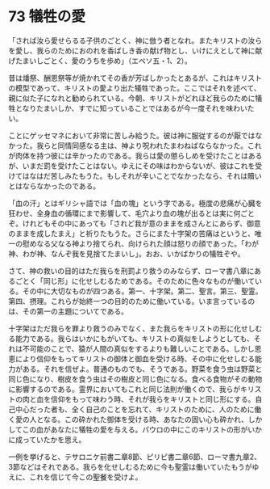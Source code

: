 # 73 犠牲の愛

「されば汝ら愛せらるる子供のごとく、神に倣う者となれ。またキリストの汝らを愛し、我らのためにおのれを香ばしき香の献げ物とし、いけにえとして神に献げたまいしごとく、愛のうちを歩め」（エペソ五・1、2）。

昔は燔祭、酬恩祭等が焼かれてその香が芳ばしかったとあるが、これはキリストの模型であって、キリストの愛より出た犠牲であった。ここではそれを述べて、親に似た子になれと勧められている。今朝、キリストがどれほど我らのために犠牲となりたまいしか、すでに知っていることではあるが今一度それを味わいたい。

ことにゲッセマネにおいて非常に苦しみ給うた。彼は神に服従するのが厭ではなかった。我らと同情同感なる主は、神より呪われたまわねばならなかった。これが肉体を持つ彼には辛かったのである。我らは愛の懲らしめを受けたことはあるが、いまだ罰を受けたことはない。ゆえにその味はわからないが、彼はこれを受けてはなはだ苦しみたもうた。もしそれが辛いことでなかったなら、それは贖いとはならなかったのである。

「血の汗」とはギリシャ語では「血の塊」という字である。極度の悲痛が心臓を狂わせ、全身血の循環にまで影響して、毛穴より血の塊が出るとは実に何ごとぞ。けれどもその中にあっても「されど我が意のままを成さんとにあらず、御意のままを成したまえ」と祈りたもうた。さらにまた十字架の苦痛はというと、唯一の慰めなる父なる神より捨てられ、向けられた顔は怒りの顔であった。「わが神、わが神、なんぞ我を見捨てたまいし」。おお、いかばかりの犠牲ぞや。

さて、神の救いの目的はただ我らを刑罰より救うのみならず、ローマ書八章にあるごとく「同じ形」に化せしむるためである。そのために色々なものが働いている。その中に大切なものが四つある。第一、十字架。第二、聖言。第三、聖霊。第四、摂理。これらが始終一つの目的のために働いている。いま言っているのは、その第一の主題についてである。

十字架はただ我らを罪より救うのみでなく、また我らをキリストの形に化せしむる能力である。我らはいかにもがいても、キリストの真似をしようとしても、それは不可能のことで、猿が人間の真似をするよりも難しいことである。しかし恩恵により信仰をもってキリストの御体と御血を受ける時、その中に化せしむる能力がある。それを信ぜよ。普通のものでも、そうである。野菜を食う虫は野菜と同じ色になり、樹皮を食う虫はその樹皮と同じ色になる。食べる食物がその動物に影響するのである。霊界においてもこれと同じ法則が働くので、我らがキリストの肉と血を信仰をもって味わう時、それが我らをキリストと同じ形にする。自己中心だった者も、全く自己のことを忘れて、キリストのために、人のために働く愛の人となる。この砕かれた御体を受ける時、あなたの固い心も砕かれ、しかしてこの血があなたに犠牲の愛を与える。パウロの中にこのキリストの形がいかに成っていたかを思え。

一例を挙げると、テサロニケ前書二章8節、ピリピ書二章6節、ローマ書九章2、3節などはそれである。我らを化せしむるために今も聖霊は働いていたもうがゆえに、これを信じて今この聖餐を受けよ。

